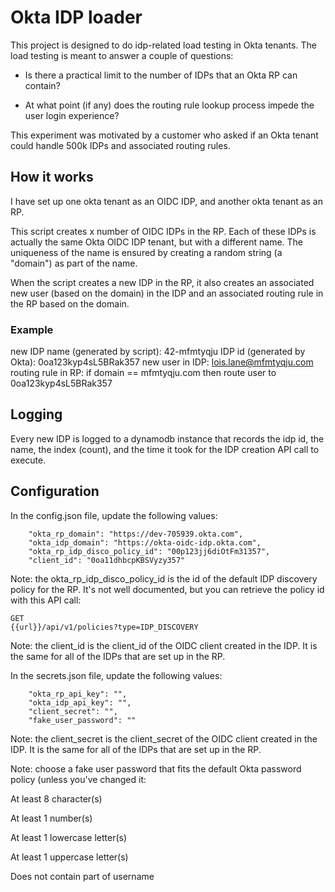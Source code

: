 # Okta IDP loader

This project is designed to do idp-related load testing in Okta tenants. The load testing is meant to answer a couple of questions:

* Is there a practical limit to the number of IDPs that an Okta RP can contain?

* At what point (if any) does the routing rule lookup process impede the user login experience?

This experiment was motivated by a customer who asked if an Okta tenant could handle 500k IDPs and associated routing rules.

## How it works

I have set up one okta tenant as an OIDC IDP, and another okta tenant as an RP.

This script creates x number of OIDC IDPs in the RP. Each of these IDPs is actually the same Okta OIDC IDP tenant, but with a different name. The uniqueness of the name is ensured by creating a random string (a "domain") as part of the name. 

When the script creates a new IDP in the RP, it also creates an associated new user (based on the domain) in the IDP and an associated routing rule in the RP based on the domain.

### Example

new IDP name (generated by script): 42-mfmtyqju
IDP id (generated by Okta): 0oa123kyp4sL5BRak357
new user in IDP: lois.lane@mfmtyqju.com
routing rule in RP: if domain == mfmtyqju.com then route user to 0oa123kyp4sL5BRak357

## Logging

Every new IDP is logged to a dynamodb instance that records the idp id, the name, the index (count), and the time it took for the IDP creation API call to execute.

## Configuration

In the config.json file, update the following values:
```
	"okta_rp_domain": "https://dev-705939.okta.com",
	"okta_idp_domain": "https://okta-oidc-idp.okta.com",
	"okta_rp_idp_disco_policy_id": "00p123jj6diOtFm31357",
	"client_id": "0oa11dhbcpKBSVyzy357"
```

Note: the okta_rp_idp_disco_policy_id is the id of the default IDP discovery policy for the RP. It's not well documented, but you can retrieve the policy id with this API call:

```
GET
{{url}}/api/v1/policies?type=IDP_DISCOVERY
```

Note: the client_id is the client_id of the OIDC client created in the IDP. It is the same for all of the IDPs that are set up in the RP.

In the secrets.json file, update the following values:

```
	"okta_rp_api_key": "",
	"okta_idp_api_key": "",
	"client_secret": "",
	"fake_user_password": ""
```

Note: the client_secret is the client_secret of the OIDC client created in the IDP. It is the same for all of the IDPs that are set up in the RP.

Note: choose a fake user password that fits the default Okta password policy (unless you've changed it:

At least 8 character(s)

At least 1 number(s)

At least 1 lowercase letter(s)

At least 1 uppercase letter(s)

Does not contain part of username
